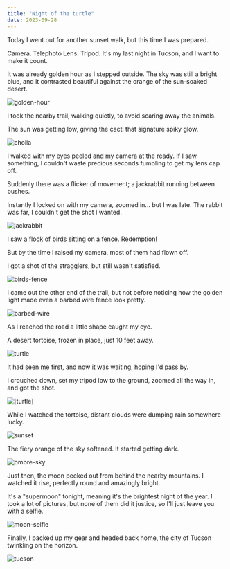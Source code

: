 ```yaml
---
title: "Night of the turtle"
date: 2023-09-28
---
```


Today I went out for another sunset walk, but this time I was prepared.

Camera. Telephoto Lens. Tripod. It's my last night in Tucson, and I want to make it count.

It was already golden hour as I stepped outside. The sky was still a bright blue, and it contrasted beautiful against the orange of the sun-soaked desert.

![golden-hour](/images/night-of-the-turtle/golden-hour.JPG)

I took the nearby trail, walking quietly, to avoid scaring away the animals.

The sun was getting low, giving the cacti that signature spiky glow.

![cholla](/images/night-of-the-turtle/cholla.JPG)

I walked with my eyes peeled and my camera at the ready. If I saw something, I couldn't waste precious seconds fumbling to get my lens cap off.

Suddenly there was a flicker of movement; a jackrabbit running between bushes. 

Instantly I locked on with my camera, zoomed in... but I was late. The rabbit was far, I couldn't get the shot I wanted.

![jackrabbit](/images/night-of-the-turtle/jackrabbit.JPG)

I saw a flock of birds sitting on a fence. Redemption!

But by the time I raised my camera, most of them had flown off. 

I got a shot of the stragglers, but still wasn't satisfied.

![birds-fence](/images/night-of-the-turtle/birds-fence.JPG)

I came out the other end of the trail, but not before noticing how the golden light made even a barbed wire fence look pretty.

![barbed-wire](/images/night-of-the-turtle/barbed-wire.JPG)

As I reached the road a little shape caught my eye.

A desert tortoise, frozen in place, just 10 feet away.

![turtle](/images/night-of-the-turtle/tortoise1.JPG)

It had seen me first, and now it was waiting, hoping I'd pass by.

I crouched down, set my tripod low to the ground, zoomed all the way in, and got the shot.

![[turtle]](/images/night-of-the-turtle/tortoise2.JPG)

While I watched the tortoise, distant clouds were dumping rain somewhere lucky. 

![sunset](/images/night-of-the-turtle/sunset-clouds.JPG)

The fiery orange of the sky softened. It started getting dark.

![ombre-sky](/images/night-of-the-turtle/ombre-sky.JPG)

Just then, the moon peeked out from behind the nearby mountains. I watched it rise, perfectly round and amazingly bright.

It's a "supermoon" tonight, meaning it's the brightest night of the year. I took a lot of pictures, but none of them did it justice, so I'll just leave you with a selfie.

![moon-selfie](/images/night-of-the-turtle/moon-selfie.JPG)

Finally, I packed up my gear and headed back home, the city of Tucson twinkling on the horizon.

![tucson](/images/night-of-the-turtle/tucson.JPG)
